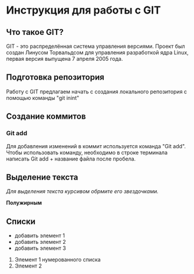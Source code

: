 # Инструкция для работы с GIT

## Что такое GIT?

GIT - это распределённая система управления версиями. Проект был создан Линусом Торвальдсом для управления разработкой ядра Linux, первая версия выпущена 7 апреля 2005 года.

## Подготовка репозитория
Работу с GIT предлагаем начать с создания локального репозитория с помощью команды "git inint"

## Создание коммитов

### Git add
Для добавления изменений в коммит используется команда "Git add". Чтобы использовать команду, необходимо в строке терминала написать Git add + название файла после пробела.

## Выделение текста
*Для выделения текста курсивом обрмите его звездочками.*


**Полужирным**

## Списки

* добавить элемент 1
* добавить элемент 2
* добавить элемент 3

1. Элемент 1 нумерованного списка
2. Элемент 2
